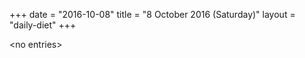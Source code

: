 +++
date = "2016-10-08"
title = "8 October 2016 (Saturday)"
layout = "daily-diet"
+++


\<no entries\>
